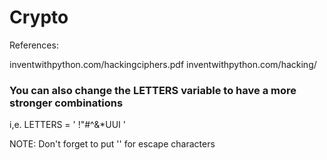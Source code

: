 # Crypto

References:

inventwithpython.com/hackingciphers.pdf
inventwithpython.com/hacking/

### You can also change the LETTERS variable to have a more stronger combinations

i,e. LETTERS = ' !"#$%%T^YUI$^&*UUI '

NOTE: Don't forget to put '\' for escape characters

